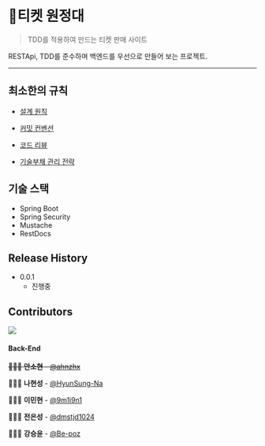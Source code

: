 # 🎫티켓 원정대
> TDD를 적용하여 만드는 티켓 판매 사이트

RESTApi, TDD를 준수하며 백엔드를 우선으로 만들어 보는 프로젝트.

---

## 최소한의 규칙

- [설계 원칙](./design/README.md)

- [커밋 컨벤션](./conventions/commit/README.md)

- [코드 리뷰](./conventions/code-review/README.md)

- [기술부채 관리 전략](./technical-debt/README.md)

## 기술 스택

- Spring Boot
- Spring Security
- Mustache
- RestDocs

## Release History

* 0.0.1
    * 진행중

## Contributors

<a href="https://github.com/java-book-study/TICKET-EXPEDITIONARY-FORCE/graphs/contributors">
  <img src="https://contributors-img.web.app/image?repo=java-book-study/TICKET-EXPEDITIONARY-FORCE" />
</a>

#### Back-End

~~👩🏻‍💻 **안소현** - [@ahnzhx](https://github.com/ahnzhx)~~

👩🏻‍💻 **나현성** - [@HyunSung-Na](https://github.com/HyunSung-Na)

👩🏻‍💻 **이민현** - [@9m1i9n1](https://github.com/9m1i9n1)

👩🏻‍💻 **전은성** - [@dmstjd1024](https://github.com/dmstjd1024)

👩🏻‍💻 **강승윤** - [@Be-poz](https://github.com/Be-poz)